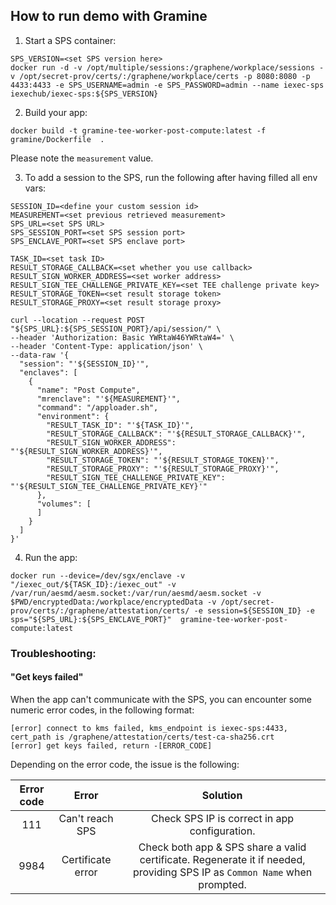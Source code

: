 ## How to run demo with Gramine

1. Start a SPS container:
```shell
SPS_VERSION=<set SPS version here>
docker run -d -v /opt/multiple/sessions:/graphene/workplace/sessions -v /opt/secret-prov/certs/:/graphene/workplace/certs -p 8080:8080 -p 4433:4433 -e SPS_USERNAME=admin -e SPS_PASSWORD=admin --name iexec-sps iexechub/iexec-sps:${SPS_VERSION}
```


2. Build your app:
```shell
docker build -t gramine-tee-worker-post-compute:latest -f gramine/Dockerfile  .
```
Please note the `measurement` value.


3. To add a session to the SPS, run the following after having filled all env vars:
```shell
SESSION_ID=<define your custom session id>
MEASUREMENT=<set previous retrieved measurement>
SPS_URL=<set SPS URL>
SPS_SESSION_PORT=<set SPS session port>
SPS_ENCLAVE_PORT=<set SPS enclave port>

TASK_ID=<set task ID>
RESULT_STORAGE_CALLBACK=<set whether you use callback>
RESULT_SIGN_WORKER_ADDRESS=<set worker address>
RESULT_SIGN_TEE_CHALLENGE_PRIVATE_KEY=<set TEE challenge private key>
RESULT_STORAGE_TOKEN=<set result storage token>
RESULT_STORAGE_PROXY=<set result storage proxy>

curl --location --request POST "${SPS_URL}:${SPS_SESSION_PORT}/api/session/" \
--header 'Authorization: Basic YWRtaW46YWRtaW4=' \
--header 'Content-Type: application/json' \
--data-raw '{
  "session": "'${SESSION_ID}'",
  "enclaves": [
    {
      "name": "Post Compute",
      "mrenclave": "'${MEASUREMENT}'",
      "command": "/apploader.sh",
      "environment": {
        "RESULT_TASK_ID": "'${TASK_ID}'",
        "RESULT_STORAGE_CALLBACK": "'${RESULT_STORAGE_CALLBACK}'",
        "RESULT_SIGN_WORKER_ADDRESS": "'${RESULT_SIGN_WORKER_ADDRESS}'",
        "RESULT_STORAGE_TOKEN": "'${RESULT_STORAGE_TOKEN}'",
        "RESULT_STORAGE_PROXY": "'${RESULT_STORAGE_PROXY}'",
        "RESULT_SIGN_TEE_CHALLENGE_PRIVATE_KEY": "'${RESULT_SIGN_TEE_CHALLENGE_PRIVATE_KEY}'"
      },
      "volumes": [
      ]
    }
  ]
}'
```


4. Run the app:
```shell
docker run --device=/dev/sgx/enclave -v "/iexec_out/${TASK_ID}:/iexec_out" -v /var/run/aesmd/aesm.socket:/var/run/aesmd/aesm.socket -v $PWD/encryptedData:/workplace/encryptedData -v /opt/secret-prov/certs/:/graphene/attestation/certs/ -e session=${SESSION_ID} -e sps="${SPS_URL}:${SPS_ENCLAVE_PORT}"  gramine-tee-worker-post-compute:latest
```


### Troubleshooting:

#### "Get keys failed"
When the app can't communicate with the SPS, you can encounter some numeric error codes, in the following format:
```
[error] connect to kms failed, kms_endpoint is iexec-sps:4433, cert_path is /graphene/attestation/certs/test-ca-sha256.crt
[error] get keys failed, return -[ERROR_CODE] 
```

Depending on the error code, the issue is the following:

| Error code |       Error       |                                                         Solution                                                          |
|:----------:|:-----------------:|:-------------------------------------------------------------------------------------------------------------------------:|
|    111     |  Can't reach SPS  |                                       Check SPS IP is correct in app configuration.                                       |
|    9984    | Certificate error | Check both app & SPS share a valid certificate. Regenerate it if needed, providing SPS IP as `Common Name` when prompted. |
